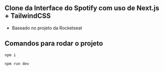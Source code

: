 ## Clone da Interface do Spotify com uso de Next.js + TailwindCSS
- Baseado no projeto da Rocketseat

## Comandos para rodar o projeto
````
npm i
````
````
npm run dev
````
